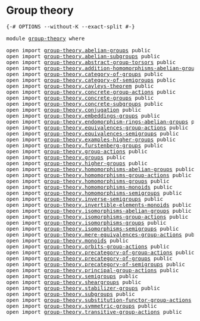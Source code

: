 # Group theory

<pre class="Agda"><a id="25" class="Symbol">{-#</a> <a id="29" class="Keyword">OPTIONS</a> <a id="37" class="Pragma">--without-K</a> <a id="49" class="Pragma">--exact-split</a> <a id="63" class="Symbol">#-}</a>

<a id="68" class="Keyword">module</a> <a id="75" href="group-theory.html" class="Module">group-theory</a> <a id="88" class="Keyword">where</a>

<a id="95" class="Keyword">open</a> <a id="100" class="Keyword">import</a> <a id="107" href="group-theory.abelian-groups.html" class="Module">group-theory.abelian-groups</a> <a id="135" class="Keyword">public</a>
<a id="142" class="Keyword">open</a> <a id="147" class="Keyword">import</a> <a id="154" href="group-theory.abelian-subgroups.html" class="Module">group-theory.abelian-subgroups</a> <a id="185" class="Keyword">public</a>
<a id="192" class="Keyword">open</a> <a id="197" class="Keyword">import</a> <a id="204" href="group-theory.abstract-group-torsors.html" class="Module">group-theory.abstract-group-torsors</a> <a id="240" class="Keyword">public</a>
<a id="247" class="Keyword">open</a> <a id="252" class="Keyword">import</a> <a id="259" href="group-theory.addition-homomorphisms-abelian-groups.html" class="Module">group-theory.addition-homomorphisms-abelian-groups</a> <a id="310" class="Keyword">public</a>
<a id="317" class="Keyword">open</a> <a id="322" class="Keyword">import</a> <a id="329" href="group-theory.category-of-groups.html" class="Module">group-theory.category-of-groups</a> <a id="361" class="Keyword">public</a>
<a id="368" class="Keyword">open</a> <a id="373" class="Keyword">import</a> <a id="380" href="group-theory.category-of-semigroups.html" class="Module">group-theory.category-of-semigroups</a> <a id="416" class="Keyword">public</a>
<a id="423" class="Keyword">open</a> <a id="428" class="Keyword">import</a> <a id="435" href="group-theory.cayleys-theorem.html" class="Module">group-theory.cayleys-theorem</a> <a id="464" class="Keyword">public</a>
<a id="471" class="Keyword">open</a> <a id="476" class="Keyword">import</a> <a id="483" href="group-theory.concrete-group-actions.html" class="Module">group-theory.concrete-group-actions</a> <a id="519" class="Keyword">public</a>
<a id="526" class="Keyword">open</a> <a id="531" class="Keyword">import</a> <a id="538" href="group-theory.concrete-groups.html" class="Module">group-theory.concrete-groups</a> <a id="567" class="Keyword">public</a>
<a id="574" class="Keyword">open</a> <a id="579" class="Keyword">import</a> <a id="586" href="group-theory.concrete-subgroups.html" class="Module">group-theory.concrete-subgroups</a> <a id="618" class="Keyword">public</a>
<a id="625" class="Keyword">open</a> <a id="630" class="Keyword">import</a> <a id="637" href="group-theory.conjugation.html" class="Module">group-theory.conjugation</a> <a id="662" class="Keyword">public</a>
<a id="669" class="Keyword">open</a> <a id="674" class="Keyword">import</a> <a id="681" href="group-theory.embeddings-groups.html" class="Module">group-theory.embeddings-groups</a> <a id="712" class="Keyword">public</a>
<a id="719" class="Keyword">open</a> <a id="724" class="Keyword">import</a> <a id="731" href="group-theory.endomorphism-rings-abelian-groups.html" class="Module">group-theory.endomorphism-rings-abelian-groups</a> <a id="778" class="Keyword">public</a>
<a id="785" class="Keyword">open</a> <a id="790" class="Keyword">import</a> <a id="797" href="group-theory.equivalences-group-actions.html" class="Module">group-theory.equivalences-group-actions</a> <a id="837" class="Keyword">public</a>
<a id="844" class="Keyword">open</a> <a id="849" class="Keyword">import</a> <a id="856" href="group-theory.equivalences-semigroups.html" class="Module">group-theory.equivalences-semigroups</a> <a id="893" class="Keyword">public</a>
<a id="900" class="Keyword">open</a> <a id="905" class="Keyword">import</a> <a id="912" href="group-theory.examples-higher-groups.html" class="Module">group-theory.examples-higher-groups</a> <a id="948" class="Keyword">public</a>
<a id="955" class="Keyword">open</a> <a id="960" class="Keyword">import</a> <a id="967" href="group-theory.furstenberg-groups.html" class="Module">group-theory.furstenberg-groups</a> <a id="999" class="Keyword">public</a>
<a id="1006" class="Keyword">open</a> <a id="1011" class="Keyword">import</a> <a id="1018" href="group-theory.group-actions.html" class="Module">group-theory.group-actions</a> <a id="1045" class="Keyword">public</a>
<a id="1052" class="Keyword">open</a> <a id="1057" class="Keyword">import</a> <a id="1064" href="group-theory.groups.html" class="Module">group-theory.groups</a> <a id="1084" class="Keyword">public</a>
<a id="1091" class="Keyword">open</a> <a id="1096" class="Keyword">import</a> <a id="1103" href="group-theory.higher-groups.html" class="Module">group-theory.higher-groups</a> <a id="1130" class="Keyword">public</a>
<a id="1137" class="Keyword">open</a> <a id="1142" class="Keyword">import</a> <a id="1149" href="group-theory.homomorphisms-abelian-groups.html" class="Module">group-theory.homomorphisms-abelian-groups</a> <a id="1191" class="Keyword">public</a>
<a id="1198" class="Keyword">open</a> <a id="1203" class="Keyword">import</a> <a id="1210" href="group-theory.homomorphisms-group-actions.html" class="Module">group-theory.homomorphisms-group-actions</a> <a id="1251" class="Keyword">public</a>
<a id="1258" class="Keyword">open</a> <a id="1263" class="Keyword">import</a> <a id="1270" href="group-theory.homomorphisms-groups.html" class="Module">group-theory.homomorphisms-groups</a> <a id="1304" class="Keyword">public</a>
<a id="1311" class="Keyword">open</a> <a id="1316" class="Keyword">import</a> <a id="1323" href="group-theory.homomorphisms-monoids.html" class="Module">group-theory.homomorphisms-monoids</a> <a id="1358" class="Keyword">public</a>
<a id="1365" class="Keyword">open</a> <a id="1370" class="Keyword">import</a> <a id="1377" href="group-theory.homomorphisms-semigroups.html" class="Module">group-theory.homomorphisms-semigroups</a> <a id="1415" class="Keyword">public</a>
<a id="1422" class="Keyword">open</a> <a id="1427" class="Keyword">import</a> <a id="1434" href="group-theory.inverse-semigroups.html" class="Module">group-theory.inverse-semigroups</a> <a id="1466" class="Keyword">public</a>
<a id="1473" class="Keyword">open</a> <a id="1478" class="Keyword">import</a> <a id="1485" href="group-theory.invertible-elements-monoids.html" class="Module">group-theory.invertible-elements-monoids</a> <a id="1526" class="Keyword">public</a>
<a id="1533" class="Keyword">open</a> <a id="1538" class="Keyword">import</a> <a id="1545" href="group-theory.isomorphisms-abelian-groups.html" class="Module">group-theory.isomorphisms-abelian-groups</a> <a id="1586" class="Keyword">public</a>
<a id="1593" class="Keyword">open</a> <a id="1598" class="Keyword">import</a> <a id="1605" href="group-theory.isomorphisms-group-actions.html" class="Module">group-theory.isomorphisms-group-actions</a> <a id="1645" class="Keyword">public</a>
<a id="1652" class="Keyword">open</a> <a id="1657" class="Keyword">import</a> <a id="1664" href="group-theory.isomorphisms-groups.html" class="Module">group-theory.isomorphisms-groups</a> <a id="1697" class="Keyword">public</a>
<a id="1704" class="Keyword">open</a> <a id="1709" class="Keyword">import</a> <a id="1716" href="group-theory.isomorphisms-semigroups.html" class="Module">group-theory.isomorphisms-semigroups</a> <a id="1753" class="Keyword">public</a>
<a id="1760" class="Keyword">open</a> <a id="1765" class="Keyword">import</a> <a id="1772" href="group-theory.mere-equivalences-group-actions.html" class="Module">group-theory.mere-equivalences-group-actions</a> <a id="1817" class="Keyword">public</a>
<a id="1824" class="Keyword">open</a> <a id="1829" class="Keyword">import</a> <a id="1836" href="group-theory.monoids.html" class="Module">group-theory.monoids</a> <a id="1857" class="Keyword">public</a>
<a id="1864" class="Keyword">open</a> <a id="1869" class="Keyword">import</a> <a id="1876" href="group-theory.orbits-group-actions.html" class="Module">group-theory.orbits-group-actions</a> <a id="1910" class="Keyword">public</a>
<a id="1917" class="Keyword">open</a> <a id="1922" class="Keyword">import</a> <a id="1929" href="group-theory.precategory-of-group-actions.html" class="Module">group-theory.precategory-of-group-actions</a> <a id="1971" class="Keyword">public</a>
<a id="1978" class="Keyword">open</a> <a id="1983" class="Keyword">import</a> <a id="1990" href="group-theory.precategory-of-groups.html" class="Module">group-theory.precategory-of-groups</a> <a id="2025" class="Keyword">public</a>
<a id="2032" class="Keyword">open</a> <a id="2037" class="Keyword">import</a> <a id="2044" href="group-theory.precategory-of-semigroups.html" class="Module">group-theory.precategory-of-semigroups</a> <a id="2083" class="Keyword">public</a>
<a id="2090" class="Keyword">open</a> <a id="2095" class="Keyword">import</a> <a id="2102" href="group-theory.principal-group-actions.html" class="Module">group-theory.principal-group-actions</a> <a id="2139" class="Keyword">public</a>
<a id="2146" class="Keyword">open</a> <a id="2151" class="Keyword">import</a> <a id="2158" href="group-theory.semigroups.html" class="Module">group-theory.semigroups</a> <a id="2182" class="Keyword">public</a>
<a id="2189" class="Keyword">open</a> <a id="2194" class="Keyword">import</a> <a id="2201" href="group-theory.sheargroups.html" class="Module">group-theory.sheargroups</a> <a id="2226" class="Keyword">public</a>
<a id="2233" class="Keyword">open</a> <a id="2238" class="Keyword">import</a> <a id="2245" href="group-theory.stabilizer-groups.html" class="Module">group-theory.stabilizer-groups</a> <a id="2276" class="Keyword">public</a>
<a id="2283" class="Keyword">open</a> <a id="2288" class="Keyword">import</a> <a id="2295" href="group-theory.subgroups.html" class="Module">group-theory.subgroups</a> <a id="2318" class="Keyword">public</a>
<a id="2325" class="Keyword">open</a> <a id="2330" class="Keyword">import</a> <a id="2337" href="group-theory.substitution-functor-group-actions.html" class="Module">group-theory.substitution-functor-group-actions</a> <a id="2385" class="Keyword">public</a>
<a id="2392" class="Keyword">open</a> <a id="2397" class="Keyword">import</a> <a id="2404" href="group-theory.symmetric-groups.html" class="Module">group-theory.symmetric-groups</a> <a id="2434" class="Keyword">public</a>
<a id="2441" class="Keyword">open</a> <a id="2446" class="Keyword">import</a> <a id="2453" href="group-theory.transitive-group-actions.html" class="Module">group-theory.transitive-group-actions</a> <a id="2491" class="Keyword">public</a>
</pre>
